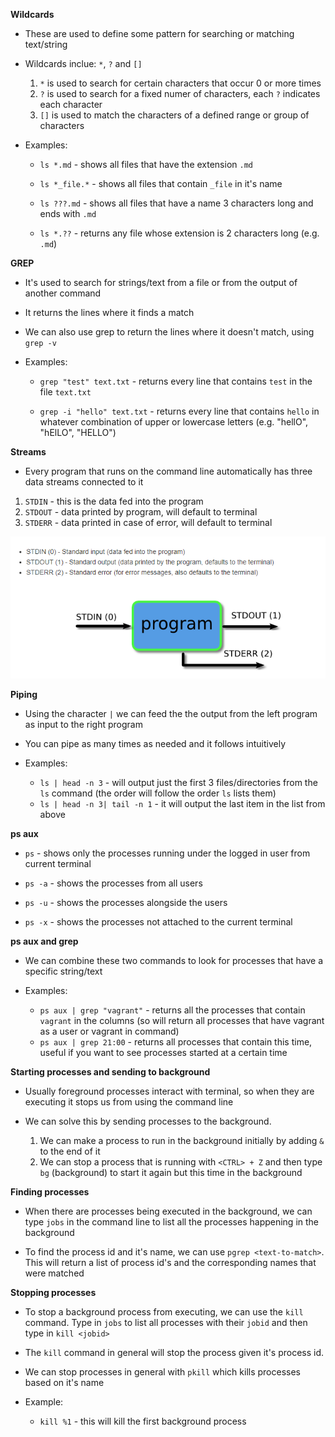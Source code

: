 **Wildcards**
- These are used to define some pattern for searching or matching text/string
- Wildcards inclue: `*`, `?` and `[]`
    1. `*` is used to search for certain characters that occur  0 or more times
    2. `?` is used to search for a fixed numer of characters, each `?` indicates each character
    3. `[]` is used to match the characters of a defined range or group of characters

- Examples:
    - `ls *.md` - shows all files that have the extension `.md`
    - `ls *_file.*` - shows all files that contain `_file` in it's name

    - `ls ???.md` - shows all files that have a name 3 characters long and ends with `.md`
    - `ls *.??` - returns any file whose extension is 2 characters long (e.g. `.md`)


**GREP**
- It's used to search for strings/text from a file or from the output of another command
- It returns the lines where it finds a match
- We can also use grep to return the lines where it doesn't match, using `grep -v`

- Examples:
    - `grep "test" text.txt` - returns every line that contains `test` in the file `text.txt`

    - `grep -i "hello" text.txt` - returns every line that contains `hello` in whatever combination of upper or lowercase letters (e.g. "hellO", "hElLO", "HELLO")

**Streams**
- Every program that runs on the command line automatically has three data streams connected to it
1. `STDIN` - this is the data fed into the program
2. `STDOUT` - data printed by program, will default to terminal
3. `STDERR` - data printed in case of error, will default to terminal

![](images\streams.png)

**Piping**
- Using the character `|` we can feed the the output from the left program as input to the right program

- You can pipe as many times as needed and it follows intuitively

- Examples:
    - `ls | head -n 3` - will output just the first 3 files/directories from the `ls` command (the order will follow the order `ls` lists them)
    - `ls | head -n 3| tail -n 1` - it will output the last item in the list from above

**ps aux**
- `ps` - shows only the processes running under the logged in user from current terminal

- `ps -a` - shows the processes from all users
- `ps -u` - shows the processes alongside the users 
- `ps -x` - shows the processes not attached to the current terminal

**ps aux and grep**
- We can combine these two commands to look for processes that have a specific string/text

- Examples:
    - `ps aux | grep "vagrant"` - returns all the processes that contain `vagrant` in the columns (so will return all processes that have vagrant as a user or vagrant in command)
    - `ps aux | grep 21:00` - returns all processes that contain this time, useful if you want to see processes started at a certain time

**Starting processes and sending to background**
- Usually foreground processes interact with terminal, so when they are executing it stops us from using the command line

- We can solve this by sending processes to the background.
    1. We can make a process to run in the background initially by adding `&` to the end of it
    2. We can stop a process that is running with `<CTRL> + Z` and then type `bg` (background) to start it again but this time in the background

**Finding processes**
- When there are processes being executed in the background, we can type `jobs` in the command line to list all the processes happening in the background

- To find the process id and it's name, we can use `pgrep <text-to-match>`. This will return a list of process id's and the corresponding names that were matched

**Stopping processes**
- To stop a background process from executing, we can use the `kill` command. Type in `jobs` to list all processes with their `jobid` and then type in `kill <jobid>`

- The `kill` command in general will stop the process given it's process id.

- We can stop processes in general with `pkill` which kills processes based on it's name

- Example:
    - `kill %1` - this will kill the first background process 
